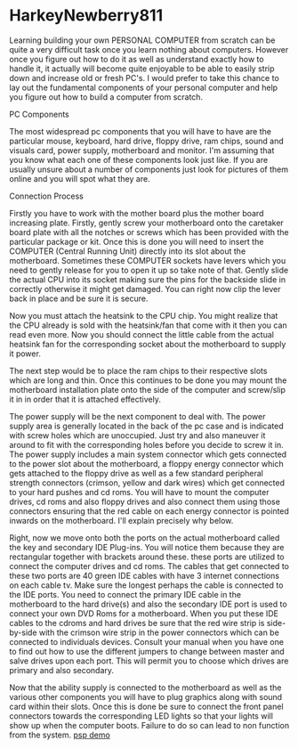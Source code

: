 # HarkeyNewberry811

Learning building your own PERSONAL COMPUTER from scratch can be quite a
very difficult task once you learn nothing about computers. However once
you figure out how to do it as well as understand exactly how to handle
it, it actually will become quite enjoyable to be able to easily strip
down and increase old or fresh PC's. I would prefer to take this chance
to lay out the fundamental components of your personal computer and help
you figure out how to build a computer from scratch.

PC Components

The most widespread pc components that you will have to have are the
particular mouse, keyboard, hard drive, floppy drive, ram chips, sound
and visuals card, power supply, motherboard and monitor. I'm assuming
that you know what each one of these components look just like. If you
are usually unsure about a number of components just look for pictures
of them online and you will spot what they are.

Connection Process

Firstly you have to work with the mother board plus the mother board
increasing plate. Firstly, gently screw your motherboard onto the
caretaker board plate with all the notches or screws which has been
provided with the particular package or kit. Once this is done you will
need to insert the COMPUTER (Central Running Unit) directly into its
slot about the motherboard. Sometimes these COMPUTER sockets have levers
which you need to gently release for you to open it up so take note of
that. Gently slide the actual CPU into its socket making sure the pins
for the backside slide in correctly otherwise it might get damaged. You
can right now clip the lever back in place and be sure it is secure.

Now you must attach the heatsink to the CPU chip. You might realize that
the CPU already is sold with the heatsink/fan that come with it then you
can read even more. Now you should connect the little cable from the
actual heatsink fan for the corresponding socket about the motherboard
to supply it power.

The next step would be to place the ram chips to their respective slots
which are long and thin. Once this continues to be done you may mount
the motherboard installation plate onto the side of the computer and
screw/slip it in in order that it is attached effectively.

The power supply will be the next component to deal with. The power
supply area is generally located in the back of the pc case and is
indicated with screw holes which are unoccupied. Just try and also
maneuver it around to fit with the corresponding holes before you decide
to screw it in. The power supply includes a main system connector which
gets connected to the power slot about the motherboard, a floppy energy
connector which gets attached to the floppy drive as well as a few
standard peripheral strength connectors (crimson, yellow and dark wires)
which get connected to your hard pushes and cd roms. You will have to
mount the computer drives, cd roms and also floppy drives and also
connect them using those connectors ensuring that the red cable on each
energy connector is pointed inwards on the motherboard. I'll explain
precisely why below.

Right, now we move onto both the ports on the actual motherboard called
the key and secondary IDE Plug-ins. You will notice them because they
are rectangular together with brackets around these. these ports are
utilized to connect the computer drives and cd roms. The cables that get
connected to these two ports are 40 green IDE cables with have 3
internet connections on each cable tv. Make sure the longest perhaps the
cable is connected to the IDE ports. You need to connect the primary IDE
cable in the motherboard to the hard drive(s) and also the secondary IDE
port is used to connect your own DVD Roms for a motherboard. When you
put these IDE cables to the cdroms and hard drives be sure that the red
wire strip is side-by-side with the crimson wire strip in the power
connectors which can be connected to individuals devices. Consult your
manual when you have one to find out how to use the different jumpers to
change between master and salve drives upon each port. This will permit
you to choose which drives are primary and also secondary.

Now that the ability supply is connected to the motherboard as well as
the various other components you will have to plug graphics along with
sound card within their slots. Once this is done be sure to connect the
front panel connectors towards the corresponding LED lights so that your
lights will show up when the computer boots. Failure to do so can lead
to non function from the system. [psp demo](http://pspdemo.org)
